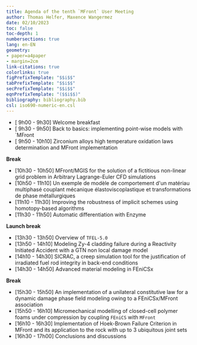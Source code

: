 ```yaml
---
title: Agenda of the tenth `MFront` User Meeting
author: Thomas Helfer, Maxence Wangermez
date: 02/10/2023
toc: false
toc-depth: 1
numbersections: true
lang: en-EN
geometry:
- paper=a4paper
- margin=2cm
link-citations: true
colorlinks: true
figPrefixTemplate: "$$i$$"
tabPrefixTemplate: "$$i$$"
secPrefixTemplate: "$$i$$"
eqnPrefixTemplate: "($$i$$)"
bibliography: bibliography.bib
csl: iso690-numeric-en.csl
---
```


-    [ 9h00 -  9h30] Welcome breakfast
-    [ 9h30 -  9h50] Back to basics: implementing point-wise models with `MFront
-    [ 9h50 - 10h10] Zirconium alloys high temperature oxidation laws determination and MFront implementation

**Break**

-    [10h30 - 10h50] MFront/MGIS for the solution of a fictitious non-linear grid problem in Arbitrary Lagrange-Euler CFD simulations
-    [10h50 - 11h10] Un exemple de modèle de comportement d'un matériau multiphasé couplant mécanique élastoviscoplastique et transformations de phase métallurgiques
-    [11h10 - 11h30] Improving the robustness of implicit schemes using homotopy-based algorithms
-    [11h30 - 11h50] Automatic differentiation with Enzyme

**Launch break**

-    [13h30 - 13h50] Overview of `TFEL-5.0`
-    [13h50 - 14h10] Modeling Zy-4 cladding failure during a Reactivity Initiated Accident with a GTN non local damage model
-    [14h10 - 14h30] SICRAC, a creep simulation tool for the justification of irradiated fuel rod integrity in back-end conditions
-    [14h30 - 14h50] Advanced material modeling in FEniCSx

**Break**

-    [15h30 - 15h50] An implementation of a unilateral constitutive law for a dynamic damage phase field modeling owing to a FEniCSx/MFront association
-    [15h50 - 16h10] Micromechanical modelling of closed-cell polymer foams under compression by coupling `FEniCS` with `MFront`
-    [16h10 - 16h30] Implementation of Hoek-Brown Failure Criterion in MFront and its application to the rock with up to 3 ubiquitous joint sets
-    [16h30 - 17h00] Conclusions and discussions
